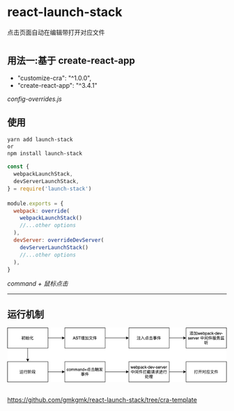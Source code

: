 # react-launch-stack

点击页面自动在编辑带打开对应文件

<!-- ![image](http://github.com/gmkgmk/react-launch-stack/raw/master/readme.gif) -->

#

## 用法一:基于 create-react-app

- "customize-cra": "^1.0.0",
- "create-react-app": "^3.4.1"

_config-overrides.js_

## 使用

```
yarn add launch-stack
or
npm install launch-stack
```

```javascript
const {
  webpackLaunchStack,
  devServerLaunchStack,
} = require('launch-stack')

module.exports = {
  webpack: override(
    webpackLaunchStack()
    //...other options
  ),
  devServer: overrideDevServer(
    devServerLaunchStack()
    //...other options
  ),
}
```

*command + 鼠标点击*

---

## 运行机制

![image](https://github.com/gmkgmk/react-launch-stack/blob/main/read-flow.png)


##

https://github.com/gmkgmk/react-launch-stack/tree/cra-template
